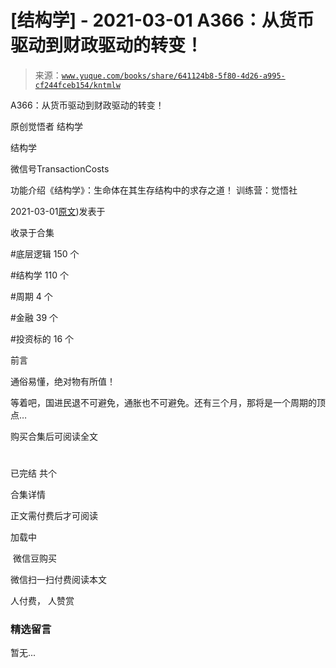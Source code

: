 # [结构学] - 2021-03-01 A366：从货币驱动到财政驱动的转变！

> 来源：[`www.yuque.com/books/share/641124b8-5f80-4d26-a995-cf244fceb154/kntmlw`](https://www.yuque.com/books/share/641124b8-5f80-4d26-a995-cf244fceb154/kntmlw)



A366：从货币驱动到财政驱动的转变！ 

原创觉悟者 结构学 

结构学 

微信号TransactionCosts 

功能介绍《结构学》：生命体在其生存结构中的求存之道！ 训练营：觉悟社 

2021-03-01[原文](https://mp.weixin.qq.com/s?__biz=MzIzMDYwOTM0Mg==&mid=2247485347&idx=1&sn=a916df57ddc7230366719fbecc6c1704&chksm=e8b19f72dfc61664fd99844bfe3ffffb5d6f088807c84d99f11ddbc7410b2eed67bc4c615d53#rd))发表于 

收录于合集 

#底层逻辑 150 个 

#结构学 110 个 

#周期 4 个 

#金融 39 个 

#投资标的 16 个 

前言 

通俗易懂，绝对物有所值！ 

等着吧，国进民退不可避免，通胀也不可避免。还有三个月，那将是一个周期的顶点… 

购买合集后可阅读全文 

# 

已完结 共个 

合集详情 

正文需付费后才可阅读 

加载中 

 微信豆购买 

微信扫一扫付费阅读本文 

人付费， 人赞赏 

### 精选留言 

暂无...